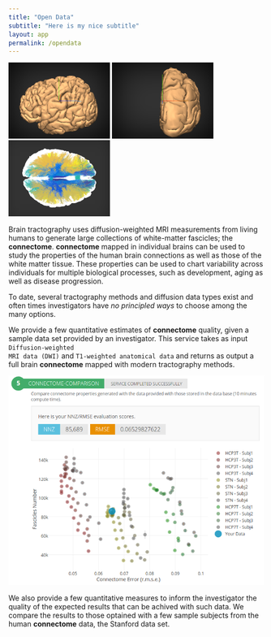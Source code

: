```yaml
---
title: "Open Data"
subtitle: "Here is my nice subtitle"
layout: app
permalink: /opendata
---
```


<img src="images/brainmodel_a.png" width="200px;">
<img src="images/brainmodel_b.png" width="200px;">
<img src="images/tracts.png" width="200px">

Brain tractography uses diffusion-weighted MRI measurements from living humans to generate large collections of white-matter fascicles; the <strong>connectome</strong>. <strong>connectome</strong> mapped in individual brains can be used to study the properties of the human brain connections as well as those of the white matter tissue. These properties can be used to chart variability across individuals for multiple biological processes, such as development, aging as well as disease progression.

To date, several tractography methods and diffusion data types exist and often times investigators have <em>no principled ways</em> to choose among the many options.

We provide a few quantitative estimates of <strong>connectome</strong> quality, given a sample data set provided by an investigator. This service takes as input <code>Diffusion-weighted MRI data (DWI)</code> and <code>T1-weighted anatomical data</code> and returns as output a full brain <strong>connectome</strong> mapped with modern tractography methods. 

<img src="images/comparison.png">

We also provide a few quantitative measures to inform the investigator the quality of the expected results that can be achived with such data. We compare the results to those optained with a few sample subjects from the human <strong>connectome</strong> data, the Stanford data set.

